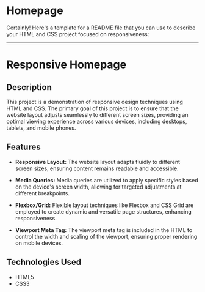 # Homepage
Certainly! Here's a template for a README file that you can use to describe your HTML and CSS project focused on responsiveness:

---

# Responsive Homepage

## Description

This project is a demonstration of responsive design techniques using HTML and CSS. The primary goal of this project is to ensure that the website layout adjusts seamlessly to different screen sizes, providing an optimal viewing experience across various devices, including desktops, tablets, and mobile phones.

## Features

- **Responsive Layout:** The website layout adapts fluidly to different screen sizes, ensuring content remains readable and accessible.
  
- **Media Queries:** Media queries are utilized to apply specific styles based on the device's screen width, allowing for targeted adjustments at different breakpoints.

- **Flexbox/Grid:** Flexible layout techniques like Flexbox and CSS Grid are employed to create dynamic and versatile page structures, enhancing responsiveness.

- **Viewport Meta Tag:** The viewport meta tag is included in the HTML to control the width and scaling of the viewport, ensuring proper rendering on mobile devices.


## Technologies Used

- HTML5
- CSS3
